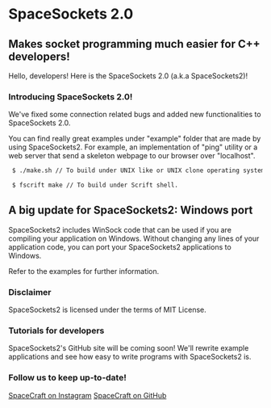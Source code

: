 # SpaceSockets 2.0
## Makes socket programming much easier for C++ developers!

Hello, developers! Here is the SpaceSockets 2.0 (a.k.a SpaceSockets2)!

### Introducing SpaceSockets 2.0!

We've fixed some connection related bugs and added new functionalities to SpaceSockets 2.0. 

You can find really great examples under "example" folder that are made by using SpaceSockets2. For example, an implementation of "ping" utility or a web server that send a skeleton webpage to our browser over "localhost".

```sh
 $ ./make.sh // To build under UNIX like or UNIX clone operating systems that runs Bash shell.
```
```sh
 $ fscrift make // To build under Scrift shell.
```

## A big update for SpaceSockets2: Windows port
SpaceSockets2 includes WinSock code that can be used if you are compiling your application on Windows. Without changing any lines of your application code, you can port your SpaceSockets2 applications to Windows. 

Refer to the examples for further information.

### Disclaimer
SpaceSockets2 is licensed under the terms of MIT License. 

### Tutorials for developers
SpaceSockets2's GitHub site will be coming soon! We'll rewrite example applications and see how easy to write programs with SpaceSockets2 is.

### Follow us to keep up-to-date!
[SpaceCraft on Instagram](http://instagram.com/spacecraft_tr)
[SpaceCraft on GitHub](http://github.com/SpaceCraftTR)
